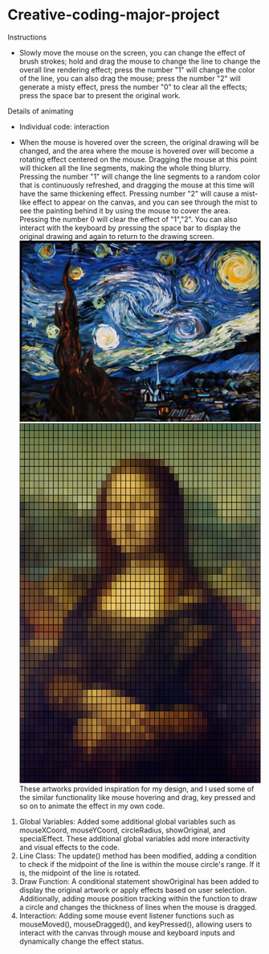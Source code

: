 # Creative-coding-major-project
Instructions
- Slowly move the mouse on the screen, you can change the effect of brush strokes; hold and drag the mouse to change the line to change the overall line rendering effect; press the number "1" will change the color of the line, you can also drag the mouse; press the number "2" will generate a misty effect, press the number "0" to clear all the effects; press the space bar to present the original work.

Details of animating

- Individual code: interaction

- When the mouse is hovered over the screen, the original drawing will be changed, and the area where the mouse is hovered over will become a rotating effect centered on the mouse. Dragging the mouse at this point will thicken all the line segments, making the whole thing blurry. Pressing the number "1" will change the line segments to a random color that is continuously refreshed, and dragging the mouse at this time will have the same thickening effect. Pressing number "2" will cause a mist-like effect to appear on the canvas, and you can see through the mist to see the painting behind it by using the mouse to cover the area. Pressing the number 0 will clear the effect of "1","2". You can also interact with the keyboard by pressing the space bar to display the original drawing and again to return to the drawing screen.
![inspiration starry night](asset/inspiration%20starry%20night.png)
![pixel_version_Monl_lisa](asset/pixel_version_Monl_lisa.png)
These artworks provided inspiration for my design, and I used some of the similar functionality like mouse hovering and drag, key pressed and so on to animate the effect in my own code.

1. Global Variables:
Added some additional global variables such as mouseXCoord, mouseYCoord, circleRadius, showOriginal, and specialEffect. These additional global variables add more interactivity and visual effects to the code.
1. Line Class:
The update() method has been modified, adding a condition to check if the midpoint of the line is within the mouse circle's range. If it is, the midpoint of the line is rotated.
1. Draw Function:
A conditional statement showOriginal has been added to display the original artwork or apply effects based on user selection. Additionally, adding mouse position tracking within the function to draw a circle and changes the thickness of lines when the mouse is dragged.
1.  Interaction:
Adding some mouse event listener functions such as mouseMoved(), mouseDragged(), and keyPressed(), allowing users to interact with the canvas through mouse and keyboard inputs and dynamically change the effect status.